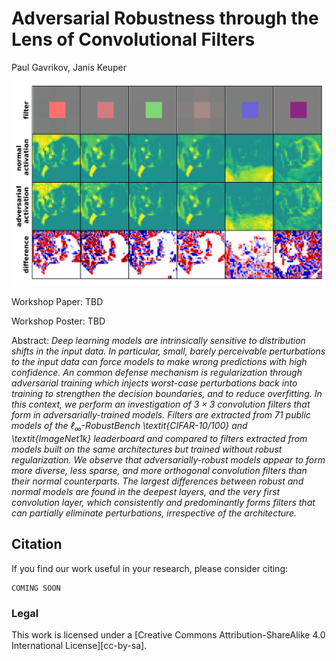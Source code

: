 # Adversarial Robustness through the Lens of Convolutional Filters
Paul Gavrikov, Janis Keuper

![Activation of first stage filters](./plots/primary_thresholding.png)

Workshop Paper: TBD

Workshop Poster: TBD

Abstract: *Deep learning models are intrinsically sensitive to distribution shifts in the input data. In particular, small, barely perceivable perturbations to the input data can force models to make wrong predictions with high confidence. An common defense mechanism is regularization through adversarial training which injects worst-case perturbations back into training to strengthen the decision boundaries, and to reduce overfitting. In this context, we perform an investigation of $3\times 3$ convolution filters that form in adversarially-trained models. Filters are extracted from 71 public models of the $\ell_\infty$-RobustBench \textit{CIFAR-10/100} and \textit{ImageNet1k} leaderboard and compared to filters extracted from models built on the same architectures but trained without robust regularization. We observe that adversarially-robust models appear to form more diverse, less sparse, and more orthogonal convolution filters than their normal counterparts. The largest differences between robust and normal models are found in the deepest layers, and the very first convolution layer, which consistently and predominantly forms filters that can partially eliminate perturbations, irrespective of the architecture.*

## Citation 

If you find our work useful in your research, please consider citing:

```
COMING SOON
```

### Legal
This work is licensed under a
[Creative Commons Attribution-ShareAlike 4.0 International License][cc-by-sa].
